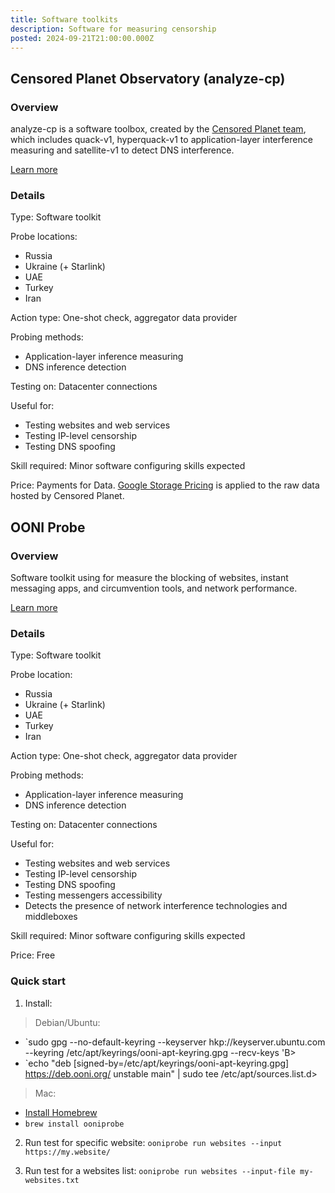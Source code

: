 ```yaml
---
title: Software toolkits
description: Software for measuring censorship
posted: 2024-09-21T21:00:00.000Z
---
```


## Censored Planet Observatory (analyze-cp)
### Overview

analyze-cp is a software toolbox, created by the [Censored Planet team](https://data.censoredplanet.org/), which includes quack-v1, hyperquack-v1 to application-layer interference measuring and satellite-v1 to detect DNS interference.

[Learn more](https://github.com/censoredplanet/censoredplanet)

### Details
Type: Software toolkit

Probe locations:
>
 - Russia
 - Ukraine (+ Starlink)
 - UAE
 - Turkey
 - Iran

Action type: One-shot check, aggregator data provider

Probing methods:
>
 - Application-layer inference measuring
 - DNS inference detection

Testing on: Datacenter connections

Useful for:
>
 - Testing websites and web services
 - Testing IP-level censorship
 - Testing DNS spoofing

Skill required: Minor software configuring skills expected

Price: Payments for Data. [Google Storage Pricing](https://cloud.google.com/storage/pricing) is applied to the raw data hosted by Censored Planet.

## OONI Probe
### Overview  
Software toolkit using for measure the blocking of websites, instant messaging apps, and circumvention tools, and network performance.

[Learn more](https://ooni.org/support/ooni-probe-cli#get-started)

### Details
Type: Software toolkit

Probe location:
>
 - Russia
 - Ukraine (+ Starlink)
 - UAE
 - Turkey
 - Iran

Action type:  One-shot check, aggregator data provider

Probing methods:
>
- Application-layer inference measuring
- DNS inference detection

Testing on: Datacenter connections

Useful for:
>
 - Testing websites and web services
 - Testing IP-level censorship
 - Testing DNS spoofing
 - Testing messengers accessibility
 - Detects the presence of network interference technologies and middleboxes

Skill required: Minor software configuring skills expected

Price: Free

### Quick start
1. Install:
> Debian/Ubuntu:

- `sudo gpg --no-default-keyring --keyserver hkp://keyserver.ubuntu.com --keyring /etc/apt/keyrings/ooni-apt-keyring.gpg --recv-keys 'B>
- `echo "deb [signed-by=/etc/apt/keyrings/ooni-apt-keyring.gpg] https://deb.ooni.org/ unstable main" | sudo tee /etc/apt/sources.list.d>

> Mac:

- [Install Homebrew](https://brew.sh)
- `brew install ooniprobe`


2. Run test for specific website:
`ooniprobe run websites --input https://my.website/`

3. Run test for a websites list:
`ooniprobe run websites --input-file my-websites.txt`
